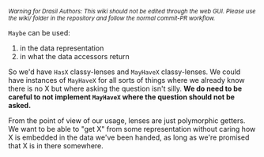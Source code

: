 <small><i>Warning for Drasil Authors: This wiki should not be edited through the web GUI. Please use the wiki/ folder in the repository and follow the normal commit-PR workflow.</i></small>

`Maybe` can be used:

1. in the data representation
2. in what the data accessors return

So we'd have `HasX` classy-lenses and `MayHaveX` classy-lenses. We could have instances of `MayHaveX` for all sorts of things where we already know there is no X but where asking the question isn't silly. **We do need to be careful to not implement `MayHaveX` where the question should not be asked.**

From the point of view of our usage, lenses are just polymorphic getters. We want to be able to "get X" from some representation without caring how X is embedded in the data we've been handed, as long as we're promised that X is in there somewhere.

